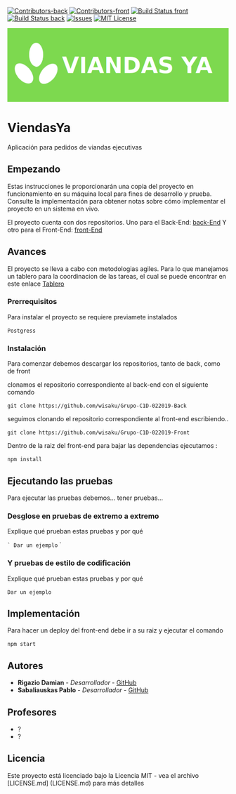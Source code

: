 [![Contributors-back][contributors-shield]][contributors-back-url]
[![Contributors-front][contributors-shield]][contributors-front-url]
[![Build Status front](https://travis-ci.org/wisaku/Grupo-C1D-022019-Front.svg?branch=master)](https://travis-ci.com/wisaku/Grupo-C1D-022019-Front)
[![Build Status back](https://travis-ci.org/wisaku/Grupo-C1D-022019-Back.svg?branch=master)](https://travis-ci.com/wisaku/Grupo-C1D-022019-Back)
[![Issues][issues-shield]][issues-url]
[![MIT License][license-shield]][license-url]

![Logo](img/logo.png)

# ViendasYa

Aplicación para pedidos de viandas ejecutivas

## Empezando

Estas instrucciones le proporcionarán una copia del proyecto en funcionamiento en su máquina local para fines de desarrollo y prueba. Consulte la implementación para obtener notas sobre cómo implementar el proyecto en un sistema en vivo.

El proyecto cuenta con dos repositorios. 
Uno para el Back-End:
[back-End](https://github.com/wisaku/Grupo-C1D-022019-Back)
Y otro para el Front-End: 
[front-End](https://github.com/wisaku/Grupo-C1D-022019-Front)

## Avances

El proyecto se lleva a cabo con metodologias agiles. Para lo que manejamos un tablero para la coordinacion de las tareas, el cual se puede encontrar en este enlace
[Tablero](https://trello.com/b/RIkRhqgd/viandas-ya)

### Prerrequisitos

Para instalar el proyecto se requiere previamete instalados

```
Postgress
```

### Instalación

Para comenzar debemos descargar los repositorios, tanto de back, como de front

clonamos el repositorio correspondiente al back-end con el siguiente comando

```
git clone https://github.com/wisaku/Grupo-C1D-022019-Back
```

seguimos clonando el repositorio correspondiente al front-end escribiendo..

```
git clone https://github.com/wisaku/Grupo-C1D-022019-Front
```

Dentro de la raiz del front-end para bajar las dependencias ejecutamos :
```
npm install
```



## Ejecutando las pruebas

Para ejecutar las pruebas debemos... tener pruebas... 

### Desglose en pruebas de extremo a extremo

Explique qué prueban estas pruebas y por qué

`` `
Dar un ejemplo
`` `

### Y pruebas de estilo de codificación

Explique qué prueban estas pruebas y por qué

```
Dar un ejemplo
```

## Implementación

Para hacer un deploy del front-end debe ir a su raiz y ejecutar el comando
```
npm start
```

## Autores
* **Rigazio Damian** - *Desarrollador* - [GitHub](https://github.com/sirDemian)
* **Sabaliauskas Pablo** - *Desarrollador* - [GitHub](https://github.com/wisaku)

## Profesores
* ?
* ?

## Licencia

Este proyecto está licenciado bajo la Licencia MIT - vea el archivo [LICENSE.md] (LICENSE.md) para más detalles


<!-- MARKDOWN LINKS & IMAGES -->
<!-- https://www.markdownguide.org/basic-syntax/#reference-style-links -->
[contributors-shield]: https://img.shields.io/github/contributors/wisaku/Grupo-C1D-022019-Documentation
[contributors-back-url]: https://github.com/wisaku/Grupo-C1D-022019-Back/graphs/contributors
[contributors-front-url]: https://github.com/wisaku/Grupo-C1D-022019-Front/graphs/contributors

[issues-shield]: https://img.shields.io/github/issues/wisaku/Grupo-C1D-022019-Documentation
[issues-url]: https://github.com/wisaku/Grupo-C1D-022019-Documentation/issues
[license-shield]: https://img.shields.io/github/license/wisaku/Grupo-C1D-022019-Documentation
[license-url]: https://github.com/wisaku/Grupo-C1D-022019-Documentation/blob/master/LICENSE.md
